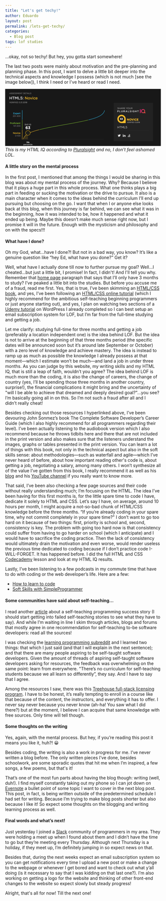 ```yaml
---
title: "Let's get techy!"
author: Eduardo
layout: post
permalink: /lets-get-techy/
categories:
  - Blog post
tags: lof studies
---
```

...okay, not so techy! But hey, you gotta start somewhere!

The last two posts were mainly about motivation and the pre-planning and planning phase. In this post, I want to delve a little bit deeper into the technical aspects and knowledge I possess (which is not much [see the image below]), I think I need or I've heard or read I need.

![HTML IQ](../assets/img/htmliq.png "HTML IQ")
*This is my HTML IQ according to <a href="https://www.pluralsight.com">Pluralsight</a> and no, I don’t feel ashamed LOL.*

#### A little story on the mental process
In the first post, I mentioned that among the things I would be sharing in this blog was about my mental process of the journey. Why? Because I believe that it plays a huge part in this whole process. What one thinks plays a big part in feeding or sucking the motivation or the drive to pursue. It also is a main character when it comes to the ideas behind the curriculum I’ll end up pursuing but choosing on the go. I want that when I or anyone else looks back at this blog, when this journey is far behind, we can see what it was in the beginning, how it was intended to be, how it happened and what it ended up being. Maybe this doesn’t make much sense right now, but I promise it will in the future. Enough with the mysticism and philosophy and on with the specs!!!

#### What have I done?
Oh my God, what…have I done?! But not in a bad way, you know? It’s like a genuine question like “hey Ed, what have you done?” Get it?

Well, what have I actually done till now to further pursue my goal? Well...I cheated…but just a little bit, I promise! In fact, I didn't! And I'll tell you why. Remember that [home page](http://www.theleapofaith.com) paragraph that says that I’ll only have 3 months to study? I’ve peaked a little bit into the studies. But before you accuse me of a fraud, read me first. Yes, that is true, I’ve been skimming an [HTML/CSS book](https://www.amazon.com/HTML-CSS-Design-Build-Websites/dp/1118008189/ref=sr_1_3?ie=UTF8&qid=1521943062&sr=8-3&keywords=html+css), and yes, I’ve been following an [HTML/CSS online tutorial](https://internetingishard.com/) (which I highly recommend for the ambitious self-teaching beginning programmers or just anyone starting out), and yes, I plan on watching two sections of a [Udemy tutorial](https://www.udemy.com/the-complete-wordpress-website-business-course/) on WordPress I already completed so I can best setup an email subscription system for LOF, but I’m far from the full-time studying and getting a job.

Let me clarify: studying full-time for three months and getting a job (preferably a location independent one) is the idea behind LOF. But the idea is not to arrive at the beginning of that three months period (the specific dates will be announced soon but it’s around late September or October) with a zero level of knowledge and achieve mastery. The idea is instead to ramp up as much as possible the knowledge I already possess at that moment—which I estimate won’t be much—and land a job in under three months. As you can judge by this website, my writing skills and my HTML IQ, that is still a leap of faith, wouldn’t you agree? The idea behind LOF is much more than the coding, it is also the change of careers, the change of country (yes, I’ll be spending those three months in another country, surprise!), the financial complications it might bring and the uncertainty of "will I be able to achieve that dreamed and deeply desired goal?"...you see? I’m basically going all in on this. So I’m not such a fraud after all and I didn’t really cheat!

Besides checking out those resources I hyperlinked above, I’ve been devouring John Sonmez’s book The Complete Software Developer’s Career Guide (which I also highly recommend for all programmers regarding their level). I’ve been actually listening to the audiobook version which I also recommend because he throws tidbits here and there that are not included in the print version and also makes sure that the listeners understand the images, graphs or tables presented in the print version. You can learn a lot of things with this book, not only in the technical aspect but also in the soft skills sense: about methodologies—such as waterfall and agile—which I’ve never heard of before, about how important reading other's code is, about getting a job, negotiating a salary, among many others. I won’t synthesize all of the value I’ve gotten from this book, I really recommend it as well as his [blog](https://simpleprogrammer.com/) and his [YouTube channel](https://www.youtube.com/channel/UCFxdcuY-S6yjZGq_2cjilHg) if you really want to know more.

That said, I’ve been also checking a few page sources and their code without really understanding much; I’m focusing on the HTML. The idea I’ve been having for this first months is, for the little spare time to code I have, dedicate it solely to HTML and CSS. Let’s say I have, on average, around 10 hours per month, I might acquire a not-so-bad chunk of HTML/CSS knowledge before the three months. “If you’re already coding in your spare time, why not commit completely in your spare time?" I don’t want to go too hard on it because of two things: first, priority is school and, second, consistency is key. The problem with going too hard now is that consistency could suffer from having to go harder on school (which I anticipate) and I would have to sacrifice the coding practice. Then the lack of consistency would ultimately drain the motivation and even worse, would render useless the previous time dedicated to coding because if I don’t practice code I-WILL-FORGET. It has happened before. I did the full HTML and CSS [Codecademy](https://www.codecademy.com/) lesson and look at my HTML IQ results.

Lastly, I’ve been listening to a few podcasts in my commute time that have to do with coding or the web developer’s life. Here are a few:

  * [How to learn to code](https://collegeinfogeek.com/learn-to-code/)
  * [Soft Skills with SimpleProgrammer](http://www.programmingthrowdown.com/2017/07/episode-68-soft-skills-with.html)

#### Some communities have said about self-teaching…
I read another [article](https://medium.freecodecamp.org/from-enlisted-air-force-to-a-software-engineer-intern-twitter-d3f90b8ea1af) about a self-teaching programming success story (I should start getting into failed self-teaching stories to see what they have to say). And while I’m waiting in line I skim through articles, blogs and forums that mostly agree in one recommendation for self-teaching to-be software developers: read all the sources!

I was checking the [learning programming subreddit](https://www.reddit.com/r/learnprogramming/) and I learned two things: that which I just said (and that I will explain in the next sentence); and that there are many people aspiring to be self-taught software developers. Given the amount of threads of aspiring self-taught software developers asking for resources, the feedback was overwhelming on the same point: learn from everywhere. "There’s no curriculum for self-teaching students because we all learn so differently”, they say. And I have to say that I agree.

Among the resources I saw, there was this [Treehouse full-stack licensing program](https://teamtreehouse.com/techdegree/full-stack-javascript). I have to be honest, it’s really tempting to enroll in a course like that because of the content, the instructors, and everything it has to offer. I never say never because you never know (ah-ha! You saw what I did there?) but at the moment, I believe I can acquire that same knowledge with free sources. Only time will tell though.

#### Some thoughts on the writing
Yes, again, with the mental process. But hey, if you’re reading this post it means you like it, huh?! 😀

Besides coding, the writing is also a work in progress for me. I’ve never written a blog before. The only written pieces I’ve done, besides schoolwork, are some sporadic quotes that hit me when I’m inspired, a few songs, a few poems, but that's it!

That’s one of the most fun parts about having the blog though: writing (well, duh!). I find myself constantly taking out my phone so I can jot down on [Evernote](https://evernote.com/) a bullet point of some topic I want to cover in the next blog post. This post, in fact, is being written outside of the predetermined schedule I had set for writing. Because I’m trying to make blog posts shorter but also because I like it! So expect some thoughts on the blogging and writing learning process as well.

#### Final words and what’s next!
Just yesterday I joined a [Slack](https://slack.com/) community of programmers in my area. They were holding a meet up when I found about them and I didn’t have the time to go but they’re meeting every Thursday. Although next Thursday is a holiday, if they meet up, I’m definitely jumping in so expect news on that.

Besides that, during the next weeks expect an email subscription system so you can get notifications every time I upload a new post or make a change to the webpage or whenever I get bored and want to check out what y’all doing (is it necessary to say that I was kidding on that last one?). I’m also working on getting a logo for the website and thinking of other front-end changes to the website so expect slowly but steady progress!

Alright, that's all for now! Till the next one!